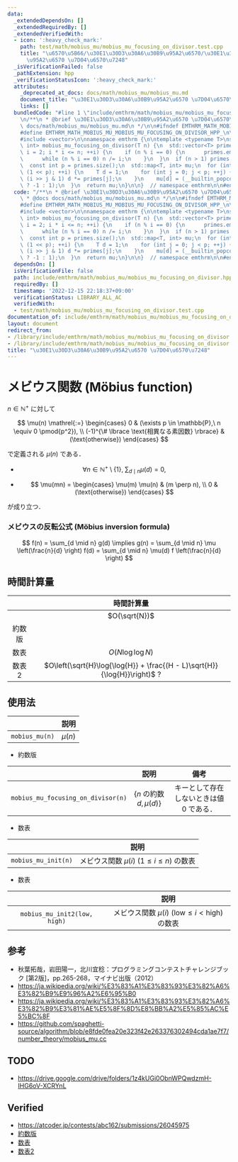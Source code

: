 ```yaml
---
data:
  _extendedDependsOn: []
  _extendedRequiredBy: []
  _extendedVerifiedWith:
  - icon: ':heavy_check_mark:'
    path: test/math/mobius_mu/mobius_mu_focusing_on_divisor.test.cpp
    title: "\u6570\u5B66/\u30E1\u30D3\u30A6\u30B9\u95A2\u6570/\u30E1\u30D3\u30A6\u30B9\
      \u95A2\u6570 \u7D04\u6570\u7248"
  _isVerificationFailed: false
  _pathExtension: hpp
  _verificationStatusIcon: ':heavy_check_mark:'
  attributes:
    _deprecated_at_docs: docs/math/mobius_mu/mobius_mu.md
    document_title: "\u30E1\u30D3\u30A6\u30B9\u95A2\u6570 \u7D04\u6570\u7248"
    links: []
  bundledCode: "#line 1 \"include/emthrm/math/mobius_mu/mobius_mu_focusing_on_divisor.hpp\"\
    \n/**\n * @brief \u30E1\u30D3\u30A6\u30B9\u95A2\u6570 \u7D04\u6570\u7248\n * @docs\
    \ docs/math/mobius_mu/mobius_mu.md\n */\n\n#ifndef EMTHRM_MATH_MOBIUS_MU_MOBIUS_MU_FOCUSING_ON_DIVISOR_HPP_\n\
    #define EMTHRM_MATH_MOBIUS_MU_MOBIUS_MU_FOCUSING_ON_DIVISOR_HPP_\n\n#include <map>\n\
    #include <vector>\n\nnamespace emthrm {\n\ntemplate <typename T>\nstd::map<T,\
    \ int> mobius_mu_focusing_on_divisor(T n) {\n  std::vector<T> primes;\n  for (T\
    \ i = 2; i * i <= n; ++i) {\n    if (n % i == 0) {\n      primes.emplace_back(i);\n\
    \      while (n % i == 0) n /= i;\n    }\n  }\n  if (n > 1) primes.emplace_back(n);\n\
    \  const int p = primes.size();\n  std::map<T, int> mu;\n  for (int i = 0; i <\
    \ (1 << p); ++i) {\n    T d = 1;\n    for (int j = 0; j < p; ++j) {\n      if\
    \ (i >> j & 1) d *= primes[j];\n    }\n    mu[d] = (__builtin_popcount(i) & 1\
    \ ? -1 : 1);\n  }\n  return mu;\n}\n\n}  // namespace emthrm\n\n#endif  // EMTHRM_MATH_MOBIUS_MU_MOBIUS_MU_FOCUSING_ON_DIVISOR_HPP_\n"
  code: "/**\n * @brief \u30E1\u30D3\u30A6\u30B9\u95A2\u6570 \u7D04\u6570\u7248\n\
    \ * @docs docs/math/mobius_mu/mobius_mu.md\n */\n\n#ifndef EMTHRM_MATH_MOBIUS_MU_MOBIUS_MU_FOCUSING_ON_DIVISOR_HPP_\n\
    #define EMTHRM_MATH_MOBIUS_MU_MOBIUS_MU_FOCUSING_ON_DIVISOR_HPP_\n\n#include <map>\n\
    #include <vector>\n\nnamespace emthrm {\n\ntemplate <typename T>\nstd::map<T,\
    \ int> mobius_mu_focusing_on_divisor(T n) {\n  std::vector<T> primes;\n  for (T\
    \ i = 2; i * i <= n; ++i) {\n    if (n % i == 0) {\n      primes.emplace_back(i);\n\
    \      while (n % i == 0) n /= i;\n    }\n  }\n  if (n > 1) primes.emplace_back(n);\n\
    \  const int p = primes.size();\n  std::map<T, int> mu;\n  for (int i = 0; i <\
    \ (1 << p); ++i) {\n    T d = 1;\n    for (int j = 0; j < p; ++j) {\n      if\
    \ (i >> j & 1) d *= primes[j];\n    }\n    mu[d] = (__builtin_popcount(i) & 1\
    \ ? -1 : 1);\n  }\n  return mu;\n}\n\n}  // namespace emthrm\n\n#endif  // EMTHRM_MATH_MOBIUS_MU_MOBIUS_MU_FOCUSING_ON_DIVISOR_HPP_\n"
  dependsOn: []
  isVerificationFile: false
  path: include/emthrm/math/mobius_mu/mobius_mu_focusing_on_divisor.hpp
  requiredBy: []
  timestamp: '2022-12-15 22:18:37+09:00'
  verificationStatus: LIBRARY_ALL_AC
  verifiedWith:
  - test/math/mobius_mu/mobius_mu_focusing_on_divisor.test.cpp
documentation_of: include/emthrm/math/mobius_mu/mobius_mu_focusing_on_divisor.hpp
layout: document
redirect_from:
- /library/include/emthrm/math/mobius_mu/mobius_mu_focusing_on_divisor.hpp
- /library/include/emthrm/math/mobius_mu/mobius_mu_focusing_on_divisor.hpp.html
title: "\u30E1\u30D3\u30A6\u30B9\u95A2\u6570 \u7D04\u6570\u7248"
---
```

# メビウス関数 (Möbius function)

$n \in \mathbb{N}^+$ に対して

$$
  \mu(n) \mathrel{:=}
  \begin{cases}
    0 & (\exists p \in \mathbb{P},\ n \equiv 0 \pmod{p^2}), \\
    (-1)^{\# \lbrace \text{相異なる素因数} \rbrace} & (\text{otherwise})
  \end{cases}
$$

で定義される $\mu(n)$ である．

- $$
    \forall n \in \mathbb{N}^+ \setminus \lbrace 1 \rbrace,\ \sum_{d \mid n} \mu(d) = 0,
  $$

- $$
    \mu(mn) =
    \begin{cases}
      \mu(m) \mu(n) & (m \perp n), \\
      0 & (\text{otherwise})
    \end{cases}
  $$

が成り立つ．


### メビウスの反転公式 (Möbius inversion formula)

$$
  f(n) = \sum_{d \mid n} g(d) \implies g(n) = \sum_{d \mid n} \mu \left(\frac{n}{d} \right) f(d) = \sum_{d \mid n} \mu(d) f \left(\frac{n}{d} \right)
$$


## 時間計算量

||時間計算量|
|:--:|:--:|
||$O(\sqrt{N})$|
|約数版||
|数表|$O(N\log{\log{N}})$|
|数表2|$O\left(\sqrt{H}\log{\log{H}} + \frac{(H - L)\sqrt{H}}{\log{H}}\right)$ ?|


## 使用法

||説明|
|:--:|:--:|
|`mobius_mu(n)`|$\mu(n)$|

- 約数版

||説明|備考|
|:--:|:--:|:--:|
|`mobius_mu_focusing_on_divisor(n)`|$\lbrace n \text{ の約数 } d, \mu(d) \rbrace$|キーとして存在しないときは値 $0$ である．|

- 数表

||説明|
|:--:|:--:|
|`mobius_mu_init(n)`|メビウス関数 $\mu(i)$ ($1 \leq i \leq n$) の数表|

- 数表

||説明|
|:--:|:--:|
|`mobius_mu_init2(low, high)`|メビウス関数 $\mu(i)$ ($\mathrm{low} \leq i < \mathrm{high}$) の数表|


## 参考

- 秋葉拓哉，岩田陽一，北川宜稔：プログラミングコンテストチャレンジブック \[第2版\]，pp.265-268，マイナビ出版（2012）
- https://ja.wikipedia.org/wiki/%E3%83%A1%E3%83%93%E3%82%A6%E3%82%B9%E9%96%A2%E6%95%B0
- https://ja.wikipedia.org/wiki/%E3%83%A1%E3%83%93%E3%82%A6%E3%82%B9%E3%81%AE%E5%8F%8D%E8%BB%A2%E5%85%AC%E5%BC%8F
- https://github.com/spaghetti-source/algorithm/blob/e8fde0fea20e323f42e263376302494cda1ae7f7/number_theory/mobius_mu.cc


## TODO

- https://drive.google.com/drive/folders/1z4kUGi0ObnWPQwdzmH-IHG6oV-XCRYnL


## Verified

- https://atcoder.jp/contests/abc162/submissions/26045975
- [約数版](https://atcoder.jp/contests/abc162/submissions/26046320)
- [数表](https://atcoder.jp/contests/abc162/submissions/26046042)
- [数表2](https://atcoder.jp/contests/abc162/submissions/26046148)
